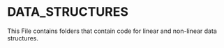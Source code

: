 # DATA_STRUCTURES

This File contains folders that contain code for linear and non-linear data structures.
